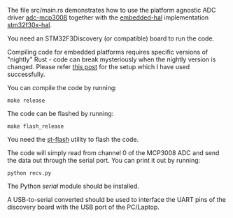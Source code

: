 
The file src/main.rs demonstrates how to use the platform
agnostic ADC driver [adc-mcp3008](https://crates.io/crates/adc-mcp3008)
together with the [embedded-hal](https://crates.io/crates/embedded-hal)
implementation [stm32f30x-hal](https://crates.io/crates/stm32f30x-hal).

You need an STM32F3Discovery (or compatible) board to run
the code.

Compiling code for embedded platforms requires specific versions of "nightly"
Rust - code can break mysteriously when the nightly version is changed. Please
refer [this post](http://pramode.in/2018/01/31/ti-launchpad-with-rust-new-io/) for
the setup which I have used successfully.

You can compile the code by running:

```
make release
```

The code can be flashed by running:

```
make flash_release
```

You need the [st-flash](https://github.com/texane/stlink) utility to flash
the code.

The code will simply read from channel 0 of the MCP3008 ADC and send the
data out through the serial port. You can print it out by running:

```
python recv.py
```

The Python *serial* module should be installed.

A USB-to-serial converted should be used to interface the UART pins of
the discovery board with the USB port of the PC/Laptop.


